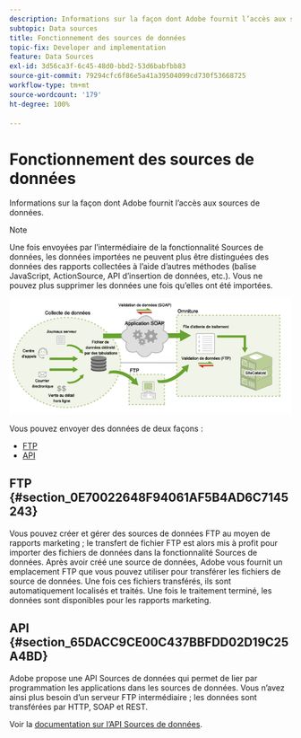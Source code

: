 ```yaml
---
description: Informations sur la façon dont Adobe fournit l’accès aux sources de données.
subtopic: Data sources
title: Fonctionnement des sources de données
topic-fix: Developer and implementation
feature: Data Sources
exl-id: 3d56ca3f-6c45-48d0-bbd2-53d6babfbb83
source-git-commit: 79294cfc6f86e5a41a39504099cd730f53668725
workflow-type: tm+mt
source-wordcount: '179'
ht-degree: 100%

---
```


# Fonctionnement des sources de données

Informations sur la façon dont Adobe fournit l’accès aux sources de données.

>[!NOTE]
>
>Une fois envoyées par l’intermédiaire de la fonctionnalité Sources de données, les données importées ne peuvent plus être distinguées des données des rapports collectées à l’aide d’autres méthodes (balise JavaScript, ActionSource, API d’insertion de données, etc.). Vous ne pouvez plus supprimer les données une fois qu’elles ont été importées.

![](assets/data_sources_overview.png)

Vous pouvez envoyer des données de deux façons :

* [FTP](/help/import/c-data-sources/datasrc-how-data-sources-works.md#section_0E70022648F94061AF5B4AD6C7145243)
* [API](/help/import/c-data-sources/datasrc-how-data-sources-works.md#section_65DACC9CE00C437BBFDD02D19C25A4BD)

## FTP {#section_0E70022648F94061AF5B4AD6C7145243}

Vous pouvez créer et gérer des sources de données FTP au moyen de rapports marketing ; le transfert de fichier FTP est alors mis à profit pour importer des fichiers de données dans la fonctionnalité Sources de données. Après avoir créé une source de données, Adobe vous fournit un emplacement FTP que vous pouvez utiliser pour transférer les fichiers de source de données. Une fois ces fichiers transférés, ils sont automatiquement localisés et traités. Une fois le traitement terminé, les données sont disponibles pour les rapports marketing.

## API {#section_65DACC9CE00C437BBFDD02D19C25A4BD}

Adobe propose une API Sources de données qui permet de lier par programmation les applications dans les sources de données. Vous n’avez ainsi plus besoin d’un serveur FTP intermédiaire ; les données sont transférées par HTTP, SOAP et REST.

Voir la [documentation sur l’API Sources de données](https://github.com/AdobeDocs/analytics-1.4-apis/tree/master/docs/data-sources-api).
